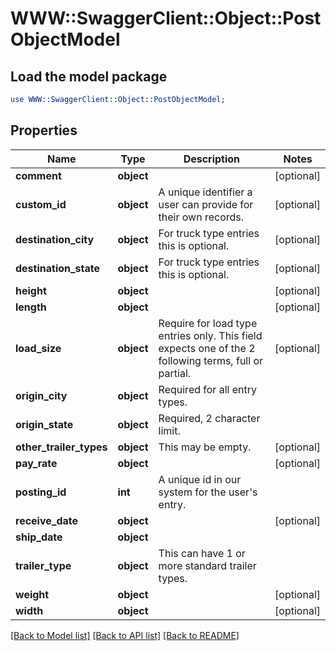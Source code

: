 # WWW::SwaggerClient::Object::PostObjectModel

## Load the model package
```perl
use WWW::SwaggerClient::Object::PostObjectModel;
```

## Properties
Name | Type | Description | Notes
------------ | ------------- | ------------- | -------------
**comment** | **object** |  | [optional] 
**custom_id** | **object** | A unique identifier a user can provide for their own records. | [optional] 
**destination_city** | **object** | For truck type entries this is optional. | [optional] 
**destination_state** | **object** | For truck type entries this is optional. | [optional] 
**height** | **object** |  | [optional] 
**length** | **object** |  | [optional] 
**load_size** | **object** | Require for load type entries only. This field expects one of the 2 following terms, full or partial. | [optional] 
**origin_city** | **object** | Required for all entry types. | 
**origin_state** | **object** | Required, 2 character limit. | 
**other_trailer_types** | **object** | This may be empty. | [optional] 
**pay_rate** | **object** |  | [optional] 
**posting_id** | **int** | A unique id in our system for the user&#39;s entry. | 
**receive_date** | **object** |  | [optional] 
**ship_date** | **object** |  | 
**trailer_type** | **object** | This can have 1 or more standard trailer types. | 
**weight** | **object** |  | [optional] 
**width** | **object** |  | [optional] 

[[Back to Model list]](../README.md#documentation-for-models) [[Back to API list]](../README.md#documentation-for-api-endpoints) [[Back to README]](../README.md)


